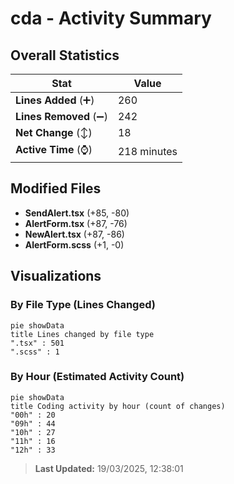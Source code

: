 # cda - Activity Summary 

## Overall Statistics

| Stat                   | Value                                                             |
| ---------------------- | ----------------------------------------------------------------- |
| **Lines Added** (➕)   | 260                                          |
| **Lines Removed** (➖) | 242                                        |
| **Net Change** (↕)    | 18                |
| **Active Time** (⌚)   | 218 minutes |


## Modified Files
- **SendAlert.tsx** (+85, -80)
- **AlertForm.tsx** (+87, -76)
- **NewAlert.tsx** (+87, -86)
- **AlertForm.scss** (+1, -0)

## Visualizations

### By File Type (Lines Changed)

```mermaid
pie showData
title Lines changed by file type
".tsx" : 501
".scss" : 1
```

### By Hour (Estimated Activity Count)

```mermaid
pie showData
title Coding activity by hour (count of changes)
"00h" : 20
"09h" : 44
"10h" : 27
"11h" : 16
"12h" : 33
```


> **Last Updated:** 19/03/2025, 12:38:01